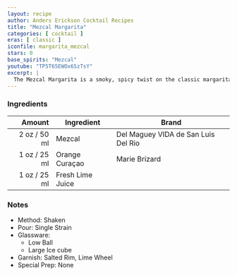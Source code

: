 ```yaml
---
layout: recipe
author: Anders Erickson Cocktail Recipes
title: "Mezcal Margarita"
categories: [ cocktail ]
eras: [ classic ]
iconfile: margarita_mezcal
stars: 0
base_spirits: "Mezcal"
youtube: "TP5T65EWOx65zTsY"
excerpt: |
  The Mezcal Margarita is a smoky, spicy twist on the classic margarita, swapping out tequila for mezcal.
---
```


### Ingredients

| Amount | Ingredient       | Brand                               |
| -----: | ---------------- | ----------------------------------- |
|   2 oz / 50 ml | Mezcal           | Del Maguey VIDA de San Luis Del Rio |
|   1 oz / 25 ml | Orange Curaçao   | Marie Brizard                       |
|   1 oz / 25 ml | Fresh Lime Juice |

### Notes

- Method: Shaken
- Pour: Single Strain
- Glassware:
  - Low Ball
  - Large Ice cube
- Garnish: Salted Rim, Lime Wheel
- Special Prep: None
